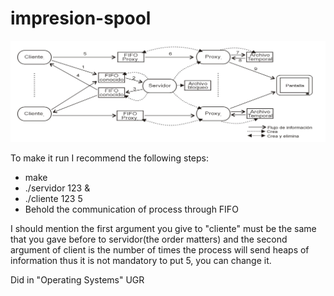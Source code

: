 # impresion-spool

![Alt text](https://github.com/Bechma/impresion-spool/blob/master/spool.png)

To make it run I recommend the following steps:

- make
- ./servidor 123 &
- ./cliente 123 5
- Behold the communication of process through FIFO

I should mention the first argument you give to "cliente" must be the same that you gave before to servidor(the order matters) and the second argument of client is the number of times the process will send heaps of information thus it is not mandatory to put 5, you can change it.


Did in "Operating Systems" UGR
